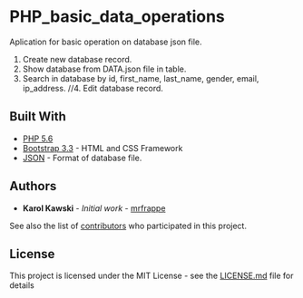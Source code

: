 # PHP_basic_data_operations

Aplication for basic operation on database json file. 

1. Create new database record.
2. Show database from DATA.json file in table.
3. Search in database by id, first_name, last_name, gender, email, ip_address.
//4. Edit database record.

## Built With

* [PHP 5.6](http://php.net/docs.php)
* [Bootstrap 3.3](http://getbootstrap.com/docs/3.3/) - HTML and CSS Framework
* [JSON](https://www.json.org/) - Format of database file.

## Authors

* **Karol Kawski** - *Initial work* - [mrfrappe](https://github.com/mrfrappe)

See also the list of [contributors](https://github.com/mrfrappe/PHP_basic_data_operations/contributors) who participated in this project.

## License

This project is licensed under the MIT License - see the [LICENSE.md](LICENSE.md) file for details
